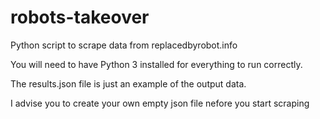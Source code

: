 # robots-takeover
Python script to scrape data from replacedbyrobot.info

You will need to have Python 3 installed for everything to run correctly.

The results.json file is just an example of the output data.

I advise you to create your own empty json file nefore you start scraping 
